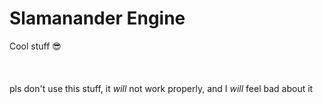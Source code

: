 # Slamanander Engine
Cool stuff 😎
<br>
<br>
<br>
<br>
pls don't use this stuff, it <i>will</i> not work properly, and I <i>will</i> feel bad about it
